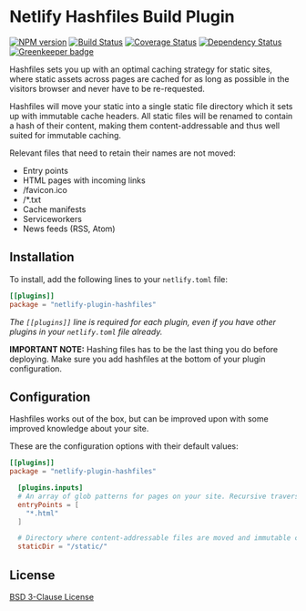 # Netlify Hashfiles Build Plugin

[![NPM version](https://badge.fury.io/js/netlify-plugin-hashfiles.svg)](http://badge.fury.io/js/netlify-plugin-hashfiles)
[![Build Status](https://travis-ci.org/Munter/netlify-plugin-hashfiles.svg?branch=master)](https://travis-ci.org/Munter/netlify-plugin-hashfiles)
[![Coverage Status](https://img.shields.io/coveralls/Munter/netlify-plugin-hashfiles.svg)](https://coveralls.io/r/Munter/netlify-plugin-hashfiles?branch=master)
[![Dependency Status](https://david-dm.org/Munter/netlify-plugin-hashfiles.svg)](https://david-dm.org/Munter/netlify-plugin-hashfiles) [![Greenkeeper badge](https://badges.greenkeeper.io/Munter/netlify-plugin-hashfiles.svg)](https://greenkeeper.io/)

Hashfiles sets you up with an optimal caching strategy for static sites, where static assets across pages are cached for as long as possible in the visitors browser and never have to be re-requested.

Hashfiles will move your static into a single static file directory which it sets up with immutable cache headers. All static files will be renamed to contain a hash of their content, making them content-addressable and thus well suited for immutable caching.

Relevant files that need to retain their names are not moved:

- Entry points
- HTML pages with incoming links
- /favicon.ico
- /\*.txt
- Cache manifests
- Serviceworkers
- News feeds (RSS, Atom)

## Installation

To install, add the following lines to your `netlify.toml` file:

```toml
[[plugins]]
package = "netlify-plugin-hashfiles"
```

_The `[[plugins]]` line is required for each plugin, even if you have other plugins in your `netlify.toml` file already._

**IMPORTANT NOTE:** Hashing files has to be the last thing you do before deploying. Make sure you add hashfiles at the bottom of your plugin configuration.

## Configuration

Hashfiles works out of the box, but can be improved upon with some improved knowledge about your site.

These are the configuration options with their default values:

```toml
[[plugins]]
package = "netlify-plugin-hashfiles"

  [plugins.inputs]
  # An array of glob patterns for pages on your site. Recursive traversal will start from these
  entryPoints = [
    "*.html"
  ]

  # Directory where content-addressable files are moved and immutable cache-headers are set
  staticDir = "/static/"
```

## License

[BSD 3-Clause License](<https://tldrlegal.com/license/bsd-3-clause-license-(revised)>)
